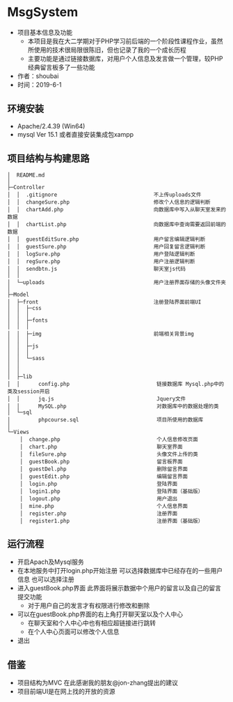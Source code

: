 # MsgSystem
+ 项目基本信息及功能
   + 本项目是我在大二学期对于PHP学习前后端的一个阶段性课程作业，虽然所使用的技术很局限很陈旧，但也记录了我的一个成长历程
   + 主要功能是通过链接数据库，对用户个人信息及发言做一个管理，较PHP经典留言板多了一些功能
+ 作者：shoubai
+ 时间：2019-6-1

## 环境安装
- Apache/2.4.39 (Win64)
- mysql  Ver 15.1
或者直接安装集成包xampp

## 项目结构与构建思路
```console
│  README.md
│
├─Controller
│  │  .gitignore                               不上传uploads文件
│  │  changeSure.php                           修改个人信息的逻辑判断
│  │  chartAdd.php                             向数据库中写入从聊天室发来的数据
│  │  chartList.php                            向数据库中查询需要返回前端的数据
│  │  guestEditSure.php                        用户留言编辑逻辑判断
│  │  guestSure.php                            用户回复留言逻辑判断
│  │  logSure.php                              用户登陆逻辑判断
│  │  regSure.php                              用户注册逻辑判断
│  │  sendbtn.js                               聊天室js代码
│  │
│  └─uploads                                   用户注册界面存储的头像文件夹
│
├─Model
│  ├─front                                     注册登陆界面前端UI
│  │  ├─css
│  │  │
│  │  ├─fonts
│  │  │ 
│  │  ├─img                                    前端相关背景img
│  │  │
│  │  ├─js
│  │  │
│  │  └─sass
│  │                  
│  │
│  ├─lib
│  │      config.php                            链接数据库 Mysql.php中的类及session开启
│  │      jq.js                                 Jquery文件
│  │      MySQL.php                             对数据库中的数据处理的类
│  └─sql
│         phpcourse.sql                         项目所使用的数据库
│
└─Views
    │  change.php                               个人信息修改页面
    │  chart.php                                聊天室界面
    │  fileSure.php                             头像文件上传的类
    │  guestBook.php                            留言板界面
    │  guestDel.php                             删除留言界面
    │  guestEdit.php                            编辑留言界面
    │  login.php                                登陆界面
    │  login1.php                               登陆界面（基础版）
    │  logout.php                               用户退出
    │  mine.php                                 个人信息界面
    │  register.php                             注册界面 
    │  register1.php                            注册界面（基础版）

```


## 运行流程
- 开启Apach及Mysql服务
- 在本地服务中打开login.php开始注册 可以选择数据库中已经存在的一些用户信息 也可以选择注册
- 进入guestBook.php界面 此界面将展示数据中个用户的留言以及自己的留言提交功能
   - 对于用户自己的发言才有权限进行修改和删除
- 可以在guestBook.php界面的右上角打开聊天室以及个人中心
   - 在聊天室和个人中心中也有相应超链接进行跳转
   - 在个人中心页面可以修改个人信息
- 退出

## 借鉴
- 项目结构为MVC 在此感谢我的朋友@jon-zhang提出的建议
- 项目前端UI是在网上找的开放的资源 
